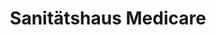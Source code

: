 ---
title: "Sanitätshaus Medicare"
url: /waren-mueritz/sanitaetshaus-medicare/
shop: Sanitätshaus
---